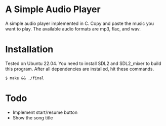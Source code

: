# A Simple Audio Player
A simple audio player implemented in C.
Copy and paste the music you want to play.
The available audio formats are mp3, flac, and wav.

# Installation
Tested on Ubuntu 22.04. 
You need to install SDL2 and SDL2_mixer to build this program.
After all dependencies are installed, hit these commands.
```
$ make && ./final
```

# Todo
- Implement start/resume button
- Show the song title
